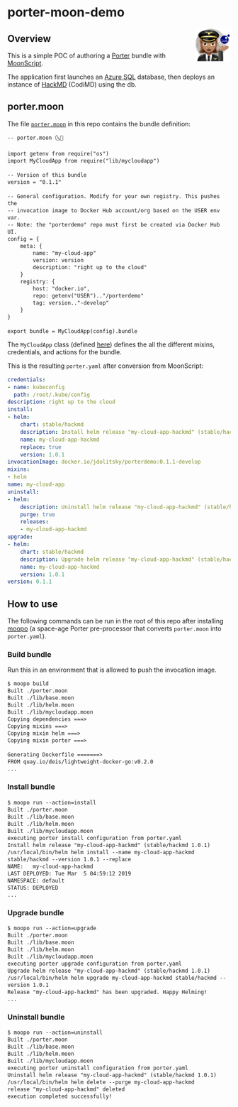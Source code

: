 # porter-moon-demo 

<img align="right" src="https://raw.githubusercontent.com/jdolitsky/moopo/master/moopo.png" width="80x" />

## Overview

This is a simple POC of authoring a [Porter](https://porter.sh/) bundle with [MoonScript](https://moonscript.org/).

The application first launches an [Azure SQL](https://azure.microsoft.com/en-us/services/sql-database/) database, then deploys an instance of [HackMD](https://github.com/hackmdio/codimd) (CodiMD) using the db.

## porter.moon

The file [`porter.moon`](./porter.moon) in this repo contains the bundle definition:

```moon
-- porter.moon 🌜💫

import getenv from require("os")
import MyCloudApp from require("lib/mycloudapp")

-- Version of this bundle
version = "0.1.1"

-- General configuration. Modify for your own registry. This pushes the
-- invocation image to Docker Hub account/org based on the USER env var.
-- Note: the "porterdemo" repo must first be created via Docker Hub UI.
config = {
    meta: {
        name: "my-cloud-app"
        version: version
        description: "️right up to the cloud️"
    }
    registry: {
        host: "docker.io",
        repo: getenv("USER").."/porterdemo"
        tag: version.."-develop"
    }
}

export bundle = MyCloudApp(config).bundle
```

The `MyCloudApp` class (defined [here](./lib/mycloudapp.moon)) defines the all the different mixins, credentials, and actions for the bundle. 

This is the resulting `porter.yaml` after conversion from MoonScript:
```yaml
credentials:
- name: kubeconfig
  path: /root/.kube/config
description: ️right up to the cloud️
install:
- helm:
    chart: stable/hackmd
    description: Install helm release "my-cloud-app-hackmd" (stable/hackmd 1.0.1)
    name: my-cloud-app-hackmd
    replace: true
    version: 1.0.1
invocationImage: docker.io/jdolitsky/porterdemo:0.1.1-develop
mixins:
- helm
name: my-cloud-app
uninstall:
- helm:
    description: Uninstall helm release "my-cloud-app-hackmd" (stable/hackmd 1.0.1)
    purge: true
    releases:
    - my-cloud-app-hackmd
upgrade:
- helm:
    chart: stable/hackmd
    description: Upgrade helm release "my-cloud-app-hackmd" (stable/hackmd 1.0.1)
    name: my-cloud-app-hackmd
    version: 1.0.1
version: 0.1.1
```

## How to use

The following commands can be run in the root of this repo after installing [moopo](https://github.com/jdolitsky/moopo) (a space-age Porter pre-processor that converts `porter.moon` into `porter.yaml`).

### Build bundle

Run this in an environment that is allowed to push the invocation image.

```
$ moopo build
Built ./porter.moon
Built ./lib/base.moon
Built ./lib/helm.moon
Built ./lib/mycloudapp.moon
Copying dependencies ===>
Copying mixins ===>
Copying mixin helm ===>
Copying mixin porter ===>

Generating Dockerfile =======>
FROM quay.io/deis/lightweight-docker-go:v0.2.0
...
```

### Install bundle

```
$ moopo run --action=install
Built ./porter.moon
Built ./lib/base.moon
Built ./lib/helm.moon
Built ./lib/mycloudapp.moon
executing porter install configuration from porter.yaml
Install helm release "my-cloud-app-hackmd" (stable/hackmd 1.0.1)
/usr/local/bin/helm helm install --name my-cloud-app-hackmd stable/hackmd --version 1.0.1 --replace
NAME:   my-cloud-app-hackmd
LAST DEPLOYED: Tue Mar  5 04:59:12 2019
NAMESPACE: default
STATUS: DEPLOYED
...
```

### Upgrade bundle
```
$ moopo run --action=upgrade
Built ./porter.moon
Built ./lib/base.moon
Built ./lib/helm.moon
Built ./lib/mycloudapp.moon
executing porter upgrade configuration from porter.yaml
Upgrade helm release "my-cloud-app-hackmd" (stable/hackmd 1.0.1)
/usr/local/bin/helm helm upgrade my-cloud-app-hackmd stable/hackmd --version 1.0.1
Release "my-cloud-app-hackmd" has been upgraded. Happy Helming!
...
```

### Uninstall bundle
```
$ moopo run --action=uninstall
Built ./porter.moon
Built ./lib/base.moon
Built ./lib/helm.moon
Built ./lib/mycloudapp.moon
executing porter uninstall configuration from porter.yaml
Uninstall helm release "my-cloud-app-hackmd" (stable/hackmd 1.0.1)
/usr/local/bin/helm helm delete --purge my-cloud-app-hackmd
release "my-cloud-app-hackmd" deleted
execution completed successfully!
```
